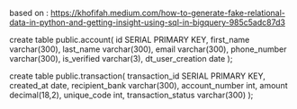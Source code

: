 based on :
https://khofifah.medium.com/how-to-generate-fake-relational-data-in-python-and-getting-insight-using-sql-in-bigquery-985c5adc87d3



create table public.account(
id SERIAL PRIMARY KEY,
first_name varchar(300),
last_name varchar(300),
email varchar(300),
phone_number varchar(300),
is_verified varchar(3),
dt_user_creation date
);


create table public.transaction(
transaction_id SERIAL PRIMARY KEY,
created_at date,
recipient_bank varchar(300),
account_number int,
amount decimal(18,2),
unique_code int,
transaction_status varchar(300)
);


